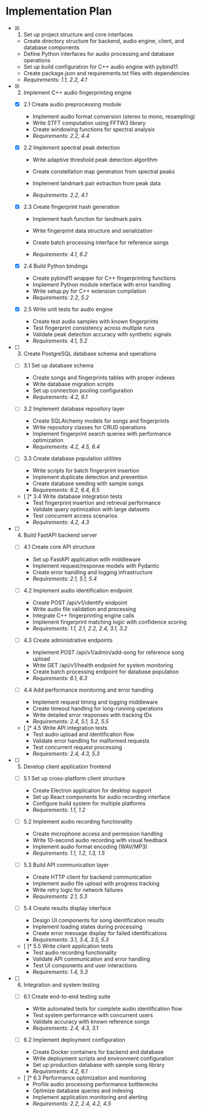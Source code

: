 # Implementation Plan

- [x] 1. Set up project structure and core interfaces





  - Create directory structure for backend, audio engine, client, and database components
  - Define Python interfaces for audio processing and database operations
  - Set up build configuration for C++ audio engine with pybind11
  - Create package.json and requirements.txt files with dependencies
  - _Requirements: 1.1, 2.2, 4.1_

- [x] 2. Implement C++ audio fingerprinting engine





  - [x] 2.1 Create audio preprocessing module


    - Implement audio format conversion (stereo to mono, resampling)
    - Write STFT computation using FFTW3 library
    - Create windowing functions for spectral analysis
    - _Requirements: 2.2, 4.4_
  


  - [x] 2.2 Implement spectral peak detection





    - Write adaptive threshold peak detection algorithm
    - Create constellation map generation from spectral peaks
    - Implement landmark pair extraction from peak data


    - _Requirements: 2.2, 4.1_
  
  - [x] 2.3 Create fingerprint hash generation





    - Implement hash function for landmark pairs


    - Write fingerprint data structure and serialization
    - Create batch processing interface for reference songs
    - _Requirements: 4.1, 6.2_
  
  - [x] 2.4 Build Python bindings





    - Create pybind11 wrapper for C++ fingerprinting functions
    - Implement Python module interface with error handling
    - Write setup.py for C++ extension compilation
    - _Requirements: 2.2, 5.2_
  
  - [x] 2.5 Write unit tests for audio engine






    - Create test audio samples with known fingerprints
    - Test fingerprint consistency across multiple runs
    - Validate peak detection accuracy with synthetic signals
    - _Requirements: 4.1, 5.2_

- [ ] 3. Create PostgreSQL database schema and operations
  - [ ] 3.1 Set up database schema
    - Create songs and fingerprints tables with proper indexes
    - Write database migration scripts
    - Set up connection pooling configuration
    - _Requirements: 4.2, 6.1_
  
  - [ ] 3.2 Implement database repository layer
    - Create SQLAlchemy models for songs and fingerprints
    - Write repository classes for CRUD operations
    - Implement fingerprint search queries with performance optimization
    - _Requirements: 4.2, 4.5, 6.4_
  
  - [ ] 3.3 Create database population utilities
    - Write scripts for batch fingerprint insertion
    - Implement duplicate detection and prevention
    - Create database seeding with sample songs
    - _Requirements: 6.2, 6.4, 6.5_
  
  - [ ]* 3.4 Write database integration tests
    - Test fingerprint insertion and retrieval performance
    - Validate query optimization with large datasets
    - Test concurrent access scenarios
    - _Requirements: 4.2, 4.3_

- [ ] 4. Build FastAPI backend server
  - [ ] 4.1 Create core API structure
    - Set up FastAPI application with middleware
    - Implement request/response models with Pydantic
    - Create error handling and logging infrastructure
    - _Requirements: 2.1, 5.1, 5.4_
  
  - [ ] 4.2 Implement audio identification endpoint
    - Create POST /api/v1/identify endpoint
    - Write audio file validation and processing
    - Integrate C++ fingerprinting engine calls
    - Implement fingerprint matching logic with confidence scoring
    - _Requirements: 1.1, 2.1, 2.2, 2.4, 3.1, 3.2_
  
  - [ ] 4.3 Create administrative endpoints
    - Implement POST /api/v1/admin/add-song for reference song upload
    - Write GET /api/v1/health endpoint for system monitoring
    - Create batch processing endpoint for database population
    - _Requirements: 6.1, 6.3_
  
  - [ ] 4.4 Add performance monitoring and error handling
    - Implement request timing and logging middleware
    - Create timeout handling for long-running operations
    - Write detailed error responses with tracking IDs
    - _Requirements: 2.4, 5.1, 5.2, 5.5_
  
  - [ ]* 4.5 Write API integration tests
    - Test audio upload and identification flow
    - Validate error handling for malformed requests
    - Test concurrent request processing
    - _Requirements: 2.4, 4.3, 5.3_

- [ ] 5. Develop client application frontend
  - [ ] 5.1 Set up cross-platform client structure
    - Create Electron application for desktop support
    - Set up React components for audio recording interface
    - Configure build system for multiple platforms
    - _Requirements: 1.1, 1.2_
  
  - [ ] 5.2 Implement audio recording functionality
    - Create microphone access and permission handling
    - Write 10-second audio recording with visual feedback
    - Implement audio format encoding (WAV/MP3)
    - _Requirements: 1.1, 1.2, 1.3, 1.5_
  
  - [ ] 5.3 Build API communication layer
    - Create HTTP client for backend communication
    - Implement audio file upload with progress tracking
    - Write retry logic for network failures
    - _Requirements: 2.1, 5.3_
  
  - [ ] 5.4 Create results display interface
    - Design UI components for song identification results
    - Implement loading states during processing
    - Create error message display for failed identifications
    - _Requirements: 3.1, 3.4, 3.5, 5.3_
  
  - [ ]* 5.5 Write client application tests
    - Test audio recording functionality
    - Validate API communication and error handling
    - Test UI components and user interactions
    - _Requirements: 1.4, 5.3_

- [ ] 6. Integration and system testing
  - [ ] 6.1 Create end-to-end testing suite
    - Write automated tests for complete audio identification flow
    - Test system performance with concurrent users
    - Validate accuracy with known reference songs
    - _Requirements: 2.4, 4.3, 3.1_
  
  - [ ] 6.2 Implement deployment configuration
    - Create Docker containers for backend and database
    - Write deployment scripts and environment configuration
    - Set up production database with sample song library
    - _Requirements: 4.2, 6.1_
  
  - [ ]* 6.3 Performance optimization and monitoring
    - Profile audio processing performance bottlenecks
    - Optimize database queries and indexing
    - Implement application monitoring and alerting
    - _Requirements: 2.2, 2.4, 4.2, 4.5_